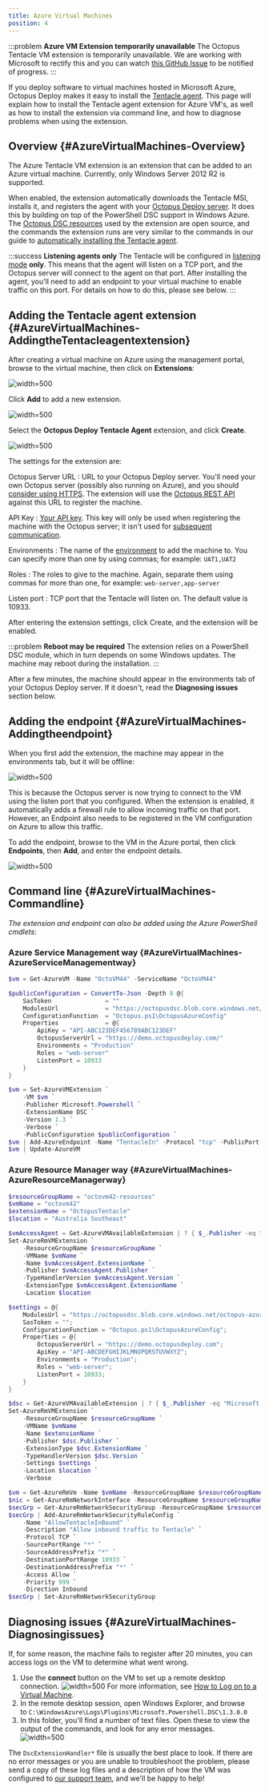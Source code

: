```yaml
---
title: Azure Virtual Machines
position: 4
---
```


:::problem
**Azure VM Extension temporarily unavailable**
The Octopus Tentacle VM extension is temporarily unavailable. We are working with Microsoft to rectify this and you can watch [this GitHub Issue](https://github.com/OctopusDeploy/Issues/issues/2859) to be notified of progress.
:::

If you deploy software to virtual machines hosted in Microsoft Azure, Octopus Deploy makes it easy to install the [Tentacle agent](/docs/installation/installing-tentacles/index.md). This page will explain how to install the Tentacle agent extension for Azure VM's, as well as how to install the extension via command line, and how to diagnose problems when using the extension.

## Overview {#AzureVirtualMachines-Overview}

The Azure Tentacle VM extension is an extension that can be added to an Azure virtual machine. Currently, only Windows Server 2012 R2 is supported.

When enabled, the extension automatically downloads the Tentacle MSI, installs it, and registers the agent with your [Octopus Deploy server](/docs/installation/installing-octopus/index.md). It does this by building on top of the PowerShell DSC support in Windows Azure. The [Octopus DSC resources](https://github.com/OctopusDeploy/OctopusDSC) used by the extension are open source, and the commands the extension runs are very similar to the commands in our guide to [automatically installing the Tentacle agent](/docs/installation/installing-tentacles/automating-tentacle-installation.md).

:::success
**Listening agents only**
The Tentacle will be configured in [listening mode](/docs/installation/installing-tentacles/listening-tentacles.md) **only**. This means that the agent will listen on a TCP port, and the Octopus server will connect to the agent on that port. After installing the agent, you'll need to add an endpoint to your virtual machine to enable traffic on this port. For details on how to do this, please see below.
:::

## Adding the Tentacle agent extension {#AzureVirtualMachines-AddingtheTentacleagentextension}

After creating a virtual machine on Azure using the management portal, browse to the virtual machine, then click on **Extensions**:

![](/docs/images/3048116/3277917.png "width=500")

Click **Add** to add a new extension.

![](/docs/images/3048116/3277916.png "width=500")

Select the **Octopus Deploy Tentacle Agent** extension, and click **Create**.

![](/docs/images/3048116/3277915.png "width=500")

The settings for the extension are:

Octopus Server URL
:   URL to your Octopus Deploy server. You'll need your own Octopus server (possibly also running on Azure), and you should [consider using HTTPS](/docs/how-to/expose-the-octopus-web-portal-over-https.md). The extension will use the [Octopus REST API](/docs/api-and-integration/octopus-rest-api.md) against this URL to register the machine.

API Key
:   [Your API key](/docs/how-to/how-to-create-an-api-key.md). This key will only be used when registering the machine with the Octopus server; it isn't used for [subsequent communication](/docs/reference/octopus-tentacle-communication/index.md).

Environments
:   The name of the [environment](/docs/key-concepts/environments/index.md) to add the machine to. You can specify more than one by using commas; for example: `UAT1,UAT2`

Roles
:   The roles to give to the machine. Again, separate them using commas for more than one, for example: `web-server,app-server`

Listen port
:   TCP port that the Tentacle will listen on. The default value is 10933.

After entering the extension settings, click Create, and the extension will be enabled.

:::problem
**Reboot may be required**
The extension relies on a PowerShell DSC module, which in turn depends on some Windows updates. The machine may reboot during the installation.
:::

After a few minutes, the machine should appear in the environments tab of your Octopus Deploy server. If it doesn't, read the **Diagnosing issues** section below.

## Adding the endpoint {#AzureVirtualMachines-Addingtheendpoint}

When you first add the extension, the machine may appear in the environments tab, but it will be offline:

![](/docs/images/3048116/3277910.png "width=500")

This is because the Octopus server is now trying to connect to the VM using the listen port that you configured. When the extension is enabled, it automatically adds a firewall rule to allow incoming traffic on that port. However, an Endpoint also needs to be registered in the VM configuration on Azure to allow this traffic.

To add the endpoint, browse to the VM in the Azure portal, then click **Endpoints**, then **Add**, and enter the endpoint details.

![](/docs/images/3048116/3277913.png "width=500")

## Command line {#AzureVirtualMachines-Commandline}

*The extension and endpoint can also be added using the Azure PowerShell cmdlets:*

### Azure Service Management way {#AzureVirtualMachines-AzureServiceManagementway}

```powershell
$vm = Get-AzureVM -Name "OctoVM44" -ServiceName "OctoVM44"

$publicConfiguration = ConvertTo-Json -Depth 8 @{
    SasToken               = ""
    ModulesUrl             = "https://octopusdsc.blob.core.windows.net/octopus-azure/Octopus.zip"
    ConfigurationFunction  = "Octopus.ps1\OctopusAzureConfig"
    Properties             = @{
        ApiKey = "API-ABC123DEF456789ABC123DEF"
        OctopusServerUrl = "https://demo.octopusdeploy.com/"
        Environments = "Production"
        Roles = "web-server"
        ListenPort = 10933
    }
}

$vm = Set-AzureVMExtension `
    -VM $vm `
    -Publisher Microsoft.Powershell `
    -ExtensionName DSC `
    -Version 1.3 `
    -Verbose `
    -PublicConfiguration $publicConfiguration `
$vm | Add-AzureEndpoint -Name "TentacleIn" -Protocol "tcp" -PublicPort 10933 -LocalPort 10933
$vm | Update-AzureVM
```

### Azure Resource Manager way {#AzureVirtualMachines-AzureResourceManagerway}

```powershell
$resourceGroupName = "octovm42-resources"
$vmName = "octovm42"
$extensionName = "OctopusTentacle"
$location = "Australia Southeast"

$vmAccessAgent = Get-AzureVMAvailableExtension | ? { $_.Publisher -eq "Microsoft.Compute" -and $_.ExtensionName -eq "VMAccessAgent" }
Set-AzureRmVMExtension `
    -ResourceGroupName $resourceGroupName `
    -VMName $vmName `
    -Name $vmAccessAgent.ExtensionName `
    -Publisher $vmAccessAgent.Publisher `
    -TypeHandlerVersion $vmAccessAgent.Version `
    -ExtensionType $vmAccessAgent.ExtensionName `
    -Location $location

$settings = @{
    ModulesUrl = "https://octopusdsc.blob.core.windows.net/octopus-azure/Octopus.zip";
    SasToken = "";
    ConfigurationFunction = "Octopus.ps1\OctopusAzureConfig";
    Properties = @{
        OctopusServerUrl = "https://demo.octopusdeploy.com";
        ApiKey = "API-ABCDEFGHIJKLMNOPQRSTUVWXYZ";
        Environments = "Production";
        Roles = "web-server";
        ListenPort = 10933;
    }
}

$dsc = Get-AzureVMAvailableExtension | ? { $_.Publisher -eq "Microsoft.Powershell" -and $_.ExtensionName -eq "DSC" }
Set-AzureRmVMExtension `
    -ResourceGroupName $resourceGroupName `
    -VMName $vmName `
    -Name $extensionName `
    -Publisher $dsc.Publisher `
    -ExtensionType $dsc.ExtensionName `
    -TypeHandlerVersion $dsc.Version `
    -Settings $settings `
    -Location $location `
    -Verbose

$vm = Get-AzureRmVm -Name $vmName -ResourceGroupName $resourceGroupName
$nic = Get-AzureRmNetworkInterface -ResourceGroupName $resourceGroupName | ? { $_.VirtualMachine.Id -eq $vm.Id -and $_.Primary }
$secGrp = Get-AzureRmNetworkSecurityGroup -ResourceGroupName $resourceGroupName | ? { $_.Id -eq $nic.NetworkSecurityGroup.Id } 
$secGrp | Add-AzureRmNetworkSecurityRuleConfig `
    -Name "AllowTentacleInBound" `
    -Description "Allow inbound traffic to Tentacle" `
    -Protocol TCP `
    -SourcePortRange "*" `
    -SourceAddressPrefix "*" `
    -DestinationPortRange 10933 `
    -DestinationAddressPrefix "*" `
    -Access Allow `
    -Priority 999 `
    -Direction Inbound
$secGrp | Set-AzureRmNetworkSecurityGroup
```

## Diagnosing issues {#AzureVirtualMachines-Diagnosingissues}

If, for some reason, the machine fails to register after 20 minutes, you can access logs on the VM to determine what went wrong.

1. Use the **connect** button on the VM to set up a remote desktop connection.
   ![](/docs/images/3048116/3277912.png "width=500")
   For more information, see [How to Log on to a Virtual Machine](http://azure.microsoft.com/en-us/documentation/articles/virtual-machines-log-on-windows-server/).
2. In the remote desktop session, open Windows Explorer, and browse to `C:\WindowsAzure\Logs\Plugins\Microsoft.Powershell.DSC\1.3.0.0`
3. In this folder, you'll find a number of text files. Open these to view the output of the commands, and look for any error messages. 
   ![](/docs/images/3048116/3277911.png "width=500")

The `DscExtensionHandler*` file is usually the best place to look. If there are no error messages or you are unable to troubleshoot the problem, please send a copy of these log files and a description of how the VM was configured to [our support team](http://octopusdeploy.com/support), and we'll be happy to help!

